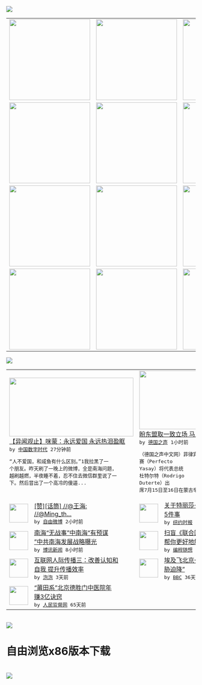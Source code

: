 

<a href="https://github.com/greatfire/z/raw/master/FreeBrowser.apk"><img src="https://raw.githubusercontent.com/greatfire/wiki/master/x/header.png" /></a><table><tr><td width="262" align="center" valign="center"><a href="https://github.com/greatfire/wiki/wiki/nyt" title="纽约时报中文网 国际纵览"><img src="https://raw.githubusercontent.com/greatfire/wiki/master/x/nyt_flag.png" width="215"/></a></td><td width="262" align="center" valign="center"><a href="https://github.com/greatfire/wiki/wiki/dw" title=""><img src="https://raw.githubusercontent.com/greatfire/wiki/master/x/dw_flag.png" width="215"/></a></td><td width="262" align="center" valign="center"><a href="https://github.com/greatfire/wiki/wiki/rmjd" title=""><img src="https://raw.githubusercontent.com/greatfire/wiki/master/x/rmjd_flag.png" width="215"/></a></td></tr><tr><td width="262" align="center" valign="center"><a href="https://github.com/paopaonetizen/website" title="泡泡 - 未经审查的互联网信息"><img src="https://raw.githubusercontent.com/greatfire/wiki/master/x/pp_flag.png" width="215"/></a></td><td width="262" align="center" valign="center"><a href="https://github.com/getlantern/mirror" title="以及自由微博和GreatFire.org官方中文论坛"><img src="https://raw.githubusercontent.com/greatfire/wiki/master/x/lantern_flag.png" width="215"/></a></td><td width="262" align="center" valign="center"><a href="https://github.com/cdtmirrors/m/" title=""><img src="https://raw.githubusercontent.com/greatfire/wiki/master/x/cdt_flag.png" width="215"/></a></td></tr><tr><td width="262" align="center" valign="center"><a href="https://github.com/program-think/blog" title="编程随想的博客"><img src="https://raw.githubusercontent.com/greatfire/wiki/master/x/pt_flag.png" width="215"/></a></td><td width="262" align="center" valign="center"><a href="https://github.com/greatfire/wiki/wiki/bbc" title=""><img src="https://raw.githubusercontent.com/greatfire/wiki/master/x/bbc_flag.png" width="215"/></a></td><td width="262" align="center" valign="center"><a href="https://github.com/freeweibo/s" title="自由微博 - 匿名和不受屏蔽的新浪微博搜索"><img src="https://raw.githubusercontent.com/greatfire/wiki/master/x/fw_flag.png" width="215"/></a></td></tr><tr><td width="262" align="center" valign="center"><a href="https://github.com/greatfire/wiki/wiki/google" title=""><img src="https://raw.githubusercontent.com/greatfire/wiki/master/x/google_flag.png" width="215"/></a></td><td width="262" align="center" valign="center"><a href="https://github.com/bxnews/boxun" title=""><img src="https://raw.githubusercontent.com/greatfire/wiki/master/x/bx_flag.png" width="215"/></a></td><td width="262" align="center" valign="center"><a href="https://github.com/greatfire/wiki/wiki/open-source" title="欢迎访问GreatFire.org开发者项目网站"><img src="https://raw.githubusercontent.com/greatfire/wiki/master/x/open-source_flag.png" width="215"/></a></td></tr></table><img src="https://raw.githubusercontent.com/greatfire/wiki/master/x/newsfeed text.png" /><table cols="4"><tr><td colspan="2" width="380"><a href="http://feedproxy.google.com/~r/chinadigitaltimes/IyPt/~3/N2sUzqVTXKw/"><img src="http://i1.wp.com/chinadigitaltimes.net/chinese/files/2016/07/HY4ke.jpg?resize=440%2C522" width="330" height="156"/></a></br><a href="http://feedproxy.google.com/~r/chinadigitaltimes/IyPt/~3/N2sUzqVTXKw/">【异闻观止】咪蒙：永远爱国 永远热泪盈眶</a></br><kbd> by <a href="http://chinadigitaltimes.net/chinese/">中国数字时代</a> 27分钟前 </kbd></br><pre>“人不爱国，和咸鱼有什么区别。”1我拉黑了一<br/>个朋友。昨天刷了一晚上的微博，全是南海问题，<br/>越刷越燃，半夜睡不着，忍不住去微信群里说了一<br/>下。然后冒出了一个高冷的傻逼...</pre></td><td colspan="2" width="380"><a href="http://dw.com/p/1JOaG?maca=chi-GK-text-greatfire-all-chinese-15625-xml-mrss"><img src="http://www.dw.com/image/0,,18057904_302,00.jpg" width="330" height="156"/></a></br><a href="http://dw.com/p/1JOaG?maca=chi-GK-text-greatfire-all-chinese-15625-xml-mrss">盼东盟取一致立场  马尼拉愿望可能落空</a></br><kbd> by <a href="http://dw.de">德国之声</a> 1小时前 </kbd></br><pre>（德国之声中文网）菲律宾政府宣布，该国外长亚<br/>赛（Perfecto Yasay）将代表总统<br/>杜特尔特（Rodrigo Duterte）出<br/>席7月15日至16日在蒙古举...</pre></td></tr><tr><td><img src="http://ww1.sinaimg.cn/large/5d098bccjw1f5t61rlragj20yib1g1kz.jpg" width="50" height="50"/></td><td width="280"><a href="https://freeweibo.com/weibo/3997139140450797">[赞][话筒] //@王海:<br/> //@Ming_th...</a></br><kbd> by <a href="https://freeweibo.com/">自由微博</a> 2小时前 </kbd></td><td><img src="https://static01.nyt.com/images/2016/07/13/world/13fivethings1/13fivethings1-articleLarge.jpg" width="50" height="50"/></td><td width="280"><a href="https://d7odklm2qes9e.cloudfront.net/international/20160714/5-things-to-know-about-theresa-may-britains-next-prime-minister/">关于特丽莎·梅，你应该知道的<br/>5件事</a></br><kbd> by <a href="http://m.cn.nytimes.com/">纽约时报</a> 3小时前 </kbd></td></tr><tr><td><img src="http://www.boxun.com/news/images/2016/07/201607140418china1.jpg" width="50" height="50"/></td><td width="280"><a href="http://www.boxun.com/news/gb/china/2016/07/201607140418.shtml">南海“无战事”中南海“有预谋<br/>”中共南海发展战略曝光</a></br><kbd> by <a href="http://www.boxun.com">博讯新闻</a> 8小时前 </kbd></td><td><img src="https://lh6.googleusercontent.com/ioMh-AY9SbuhP9uZbL3W6ze4l3ZszvNEGGbhCrNrfsJXt02Y0iRtj112-__lMvco5NAeAvk1iOhyBVemEvzppN62HdL5_WaZopukfhYPVMGreov_Z-PT9AhwvC31yO7vTCTcQirP3W0" width="50" height="50"/></td><td width="280"><a href="http://feedproxy.google.com/~r/programthink/~3/OLue0DzvyNo/UNCLOS.html">扫盲《联合国海洋法公约》——<br/>帮你更好地解读“中菲南...</a></br><kbd> by <a href="http://program-think.blogspot.com">编程随想</a> 2天前 </kbd></td></tr><tr><td><img src="https://pao-pao.net/sites/pao-pao.net/files/styles/large/public/tu_1_43.jpg?itok=wvj8MMW3" width="50" height="50"/></td><td width="280"><a href="https://pao-pao.net/article/719">互联网人际传播三：改善认知和<br/>自我  提升传播效率</a></br><kbd> by <a href="https://pao-pao.net">泡泡</a> 3天前 </kbd></td><td><img src="http://a.files.bbci.co.uk/worldservice/live/assets/images/2016/05/19/160519172724_egypt_air_plane_144x81__nocredit.jpg" width="50" height="50"/></td><td width="280"><a href="http://www.bbc.com/zhongwen/simp/world/2016/06/160608_egypt_china_flight_uzbekistan">埃及飞北京一架客机“因炸弹威<br/>胁迫降”</a></br><kbd> by <a href="http://www.bbc.co.uk/zhongwen/simp">BBC</a> 36天前 </kbd></td></tr><tr><td><img src="http://www.rmjdw.com/uploads/160510/3-1605102102421C.jpg" width="50" height="50"/></td><td width="280"><a href="http://www.rmjdw.com//tebiebaodao/20160510/15526.html">“莆田系”北京德胜门中医院年<br/>赚3亿诀窍 </a></br><kbd> by <a href="http://www.rmjdw.com/">人民监督网</a> 65天前 </kbd></td></table></br><a href="https://github.com/greatfire/z/raw/master/FreeBrowser.apk"><img src="https://raw.githubusercontent.com/greatfire/wiki/master/x/download app.png" /></a><h1>自由浏览x86版本下载<h1><a href="https://github.com/greatfire/z/raw/master/FreeBrowser-x86.apk"><img src="https://raw.githubusercontent.com/greatfire/images/master/fb86.qr.png" /></a>